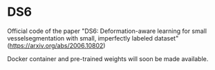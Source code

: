 # DS6
Official code of the paper "DS6: Deformation-aware learning for small vesselsegmentation with small, imperfectly labeled dataset" (https://arxiv.org/abs/2006.10802)

Docker container and pre-trained weights will soon be made available.